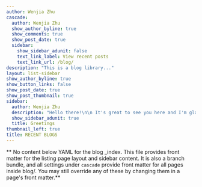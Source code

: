 ```yaml
---
author: Wenjia Zhu
cascade:
  author: Wenjia Zhu
  show_author_byline: true
  show_comments: true
  show_post_date: true
  sidebar:
    show_sidebar_adunit: false
    text_link_label: View recent posts
    text_link_url: /blog/
description: "This is a blog library..."
layout: list-sidebar
show_author_byline: true
show_button_links: false
show_post_date: true
show_post_thumbnail: true
sidebar:
  author: Wenjia Zhu
  description: "Hello there!\n\n It's great to see you here and I'm glad you're enjoying the readings. If you're interested in connecting on  [LinkedIn](https://www.linkedin.com/in/wenjia-zhu-45681456/), please feel free to send me a connection request. Thank you!"
  show_sidebar_adunit: true
  title: Greetings
thumbnail_left: true
title: RECENT BLOGS
---
```


** No content below YAML for the blog _index. This file provides front matter for the listing page layout and sidebar content. It is also a branch bundle, and all settings under `cascade` provide front matter for all pages inside blog/. You may still override any of these by changing them in a page's front matter.**
